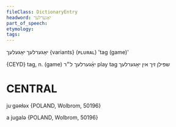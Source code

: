 ```yaml
---
fileClass: DictionaryEntry
headword: יאָגערלעך
part_of_speech: 
etymology: 
tags: 
---
```

יאָגערלעך
יאָגעלעך {variants}
(ᴘʟᴜʀᴀʟ)
'tag (game)'

{CEYD}
tag, n. (game) יאָ֜גערלעך ל״ר
play tag שפּילן זיך אין יאָגערלעך

CENTRAL
========

juˑgəʀɫəx {POLAND, Wolbrom, 50196}

a jugalə {POLAND, Wolbrom, 50196}
